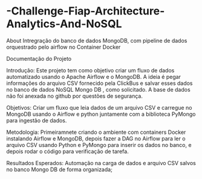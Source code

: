 # -Challenge-Fiap-Architecture-Analytics-And-NoSQL
About Intregração do banco de dados MongoDB, com pipeline de dados orquestrado pelo airflow no Container Docker

Documentação do Projeto

Introdução: Este projeto tem como objetivo criar um fluxo de dados automatizado usando o Apache Airflow e o MongoDB. A ideia é pegar informações do arquivo CSV fornecido pela ClickBus e salvar esses dados no banco de dados NoSQL Mongo DB , como solicitado. A base de dados não foi anexada no github por questões de segurança.

Objetivos: Criar um fluxo que leia dados de um arquivo CSV e carregue no MongoDB usando o Airflow e python juntamente com a biblioteca PyMongo para ingestão de dados.

Metodologia: Primeiramnete criando o ambiente com containers Docker instalando Airflow e MongoDB, depois fazer a DAG no Airflow para ler o arquivo CSV usando Python e PyMongo para inserir os dados no banco, e depois rodar o código para verificação de tarefa.

Resultados Esperados: Automação na carga de dados e arquivo CSV salvos no banco Mongo DB de forma organizada;
